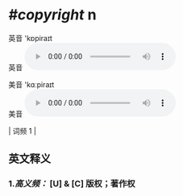 # ***\#copyright*** n
英音 'kɒpiraɪt  
英音
<audio src="./media/copyright-B.aac" controls="controls"></audio>

美音 'kɑːpiraɪt  
美音
<audio src="./media/copyright.aac" controls="controls"></audio>



| 词频 1 |  

英文释义
---
### 1.*高义频：* **[U] & [C] 版权；著作权**  


